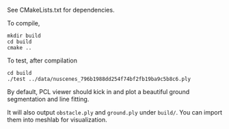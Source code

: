 See CMakeLists.txt for dependencies.


To compile,
``` shell
mkdir build
cd build
cmake ..
```

To test, after compilation
``` shell
cd build
./test ../data/nuscenes_796b1988dd254f74bf2fb19ba9c5b8c6.ply
```

By default, PCL viewer should kick in and plot a beautiful ground segmentation and line fitting. 

It will also output `obstacle.ply` and `ground.ply` under `build/`. You can import them into meshlab for visualization. 
